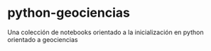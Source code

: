 # python-geociencias
Una colección de notebooks orientado a la inicialización en python orientado a geociencias
